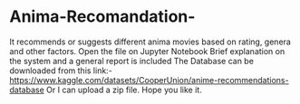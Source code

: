 # Anima-Recomandation-
It recommends or suggests different anima movies based on rating, genera and other factors. 
Open the file on Jupyter Notebook 
Brief explanation on the system  and a general report is included 
The Database can be downloaded from this link:-  https://www.kaggle.com/datasets/CooperUnion/anime-recommendations-database
Or I can upload a zip file. 
Hope you like it.
